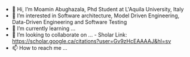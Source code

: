 - 👋 Hi, I’m Moamin Abughazala, Phd Student at L'Aquila University, Italy
- 👀 I’m interested in Software architecture, Model Driven Engineering, Data-Driven Engineering and Software Testing
- 🌱 I’m currently learning ...
- 💞️ I’m looking to collaborate on ...
      - Sholar Link: https://scholar.google.ca/citations?user=Gv9zHcEAAAAJ&hl=sv  
- 📫 How to reach me ... 

<!---
moamina/moamina is a ✨ special ✨ repository because its `README.md` (this file) appears on your GitHub profile.
You can click the Preview link to take a look at your changes.
--->
